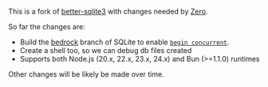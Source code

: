 This is a fork of [better-sqlite3](https://github.com/WiseLibs/better-sqlite3) with changes needed by [Zero](https://zerosync.dev/).

So far the changes are:

* Build the [bedrock](https://sqlite.org/src/timeline?r=bedrock) branch of SQLite to enable [`begin concurrent`](https://www.sqlite.org/src/doc/begin-concurrent/doc/begin_concurrent.md).
* Create a shell too, so we can debug db files created
* Supports both Node.js (20.x, 22.x, 23.x, 24.x) and Bun (>=1.1.0) runtimes

Other changes will be likely be made over time.
